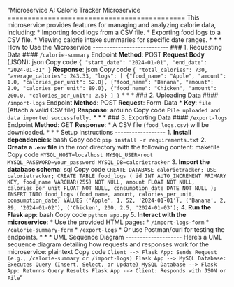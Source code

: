“Microservice A: Calorie Tracker Microservice ============================================ This microservice provides features for managing and analyzing calorie data, including: * Importing food logs from a CSV file. * Exporting food logs to a CSV file. * Viewing calorie intake summaries for specific date ranges. * * * How to Use the Microservice --------------------------- ### 1\. Requesting Data #### `/calorie-summary` Endpoint **Method**: POST **Request Body** (JSON): json Copy code `{ "start_date": "2024-01-01", "end_date": "2024-01-31" }` **Response**: json Copy code `{ "total_calories": 730, "average_calories": 243.33, "logs": [ {"food_name": "Apple", "amount": 1.0, "calories_per_unit": 52.0}, {"food_name": "Banana", "amount": 2.0, "calories_per_unit": 89.0}, {"food_name": "Chicken", "amount": 200.0, "calories_per_unit": 2.5} ] }` * * * ### 2\. Uploading Data #### `/import-logs` Endpoint **Method**: POST **Request**: Form-Data * **Key**: `file` (Attach a valid CSV file) **Response**: arduino Copy code `File uploaded and data imported successfully.` * * * ### 3\. Exporting Data #### `/export-logs` Endpoint **Method**: GET **Response**: * A CSV file (`food_logs.csv`) will be downloaded. * * * Setup Instructions ------------------ 1. **Install dependencies**: bash Copy code `pip install -r requirements.txt` 2. **Create a `.env` file** in the root directory with the following content: makefile Copy code `MYSQL_HOST=localhost MYSQL_USER=root MYSQL_PASSWORD=your_password MYSQL_DB=calorietracker` 3. **Import the database schema**: sql Copy code `CREATE DATABASE calorietracker; USE calorietracker; CREATE TABLE food_logs ( id INT AUTO_INCREMENT PRIMARY KEY, food_name VARCHAR(255) NOT NULL, amount FLOAT NOT NULL, calories_per_unit FLOAT NOT NULL, consumption_date DATE NOT NULL ); INSERT INTO food_logs (food_name, amount, calories_per_unit, consumption_date) VALUES ('Apple', 1, 52, '2024-01-01'), ('Banana', 2, 89, '2024-01-02'), ('Chicken', 200, 2.5, '2024-01-03');` 4. **Run the Flask app**: bash Copy code `python app.py` 5. **Interact with the microservice**: * Use the provided HTML pages: * `/import-logs-form` * `/calorie-summary-form` * `/export-logs` * Or use Postman/curl for testing the endpoints. * * * UML Sequence Diagram -------------------- Here’s a UML sequence diagram detailing how requests and responses work for the microservice: plaintext Copy code `Client --> Flask App: Sends Request (e.g., /calorie-summary or /import-logs) Flask App --> MySQL Database: Executes Query (Insert, Select, or Update) MySQL Database --> Flask App: Returns Query Results Flask App --> Client: Responds with JSON or File`”

